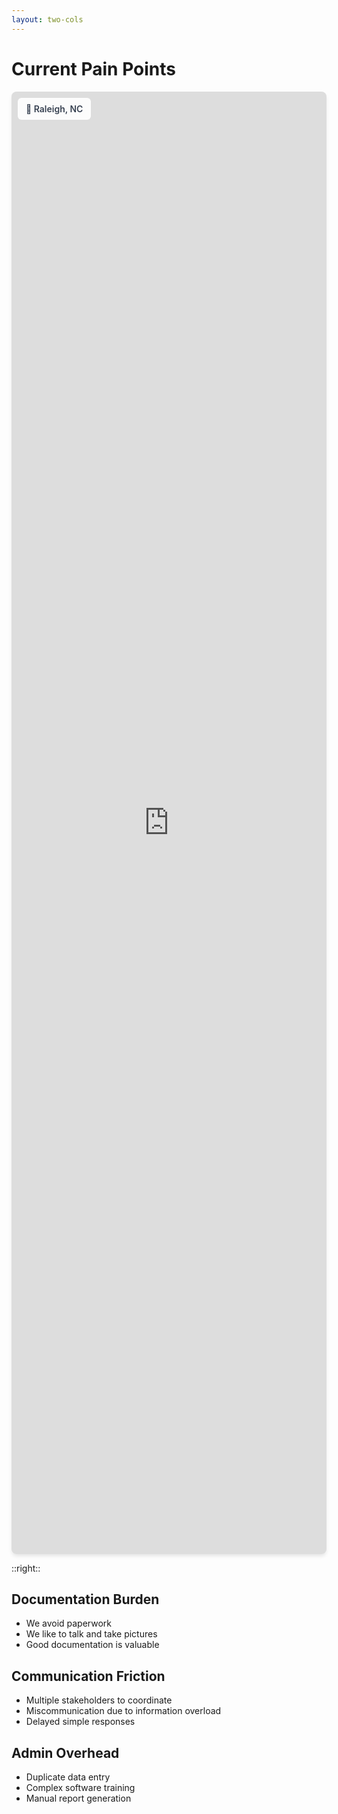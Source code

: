 ```yaml
---
layout: two-cols
---
```


# Current Pain Points

<div class="map-container">
  <iframe 
    src="https://app.powerbi.com/view?r=eyJrIjoiYjE1OTJkMjItZDFkZi00YjhjLTkwN2MtODU1N2ZmNDE5OTEyIiwidCI6ImJmNDlkMzdjLTE0YWQtNDU0MS1iNDA1LTQxOWZlM2Q1NjYzYSJ9"
    class="interactive-map"
    frameborder="0"
    scrolling="no"
    marginheight="0"
    marginwidth="0"
    loading="lazy"
    title="Chicago Property Management Area"
  >
  </iframe>
  <div class="map-overlay">
    <div class="location-marker">📍 Raleigh, NC</div>
  </div>
</div>

<style scoped>
.map-container {
  position: relative;
  width: 100%;
  height: 60%;
  border-radius: 8px;
  overflow: hidden;
  box-shadow: 0 4px 6px -1px rgba(0, 0, 0, 0.1);
}

.interactive-map {
  width: 100%;
  height: 100%;
  border: none;
  transition: filter 0.3s ease;
}

.map-container:hover .interactive-map {
  filter: brightness(1.1);
}

.map-overlay {
  position: absolute;
  top: 10px;
  left: 10px;
  background: rgba(255, 255, 255, 0.9);
  padding: 8px 12px;
  border-radius: 6px;
  font-size: 14px;
  font-weight: 600;
  color: #374151;
  backdrop-filter: blur(4px);
  border: 1px solid rgba(255, 255, 255, 0.2);
}

.location-marker {
  display: flex;
  align-items: center;
  gap: 4px;
}
</style>

::right::

<div class="space-y-6" v-click>

## Documentation Burden
- We avoid paperwork
- We like to talk and take pictures
- Good documentation is valuable

</div>

<div class="space-y-6" v-click>

## Communication Friction
- Multiple stakeholders to coordinate
- Miscommunication due to information overload
- Delayed simple responses

</div>

<div class="space-y-6" v-click>

## Admin Overhead
- Duplicate data entry
- Complex software training
- Manual report generation

</div>



